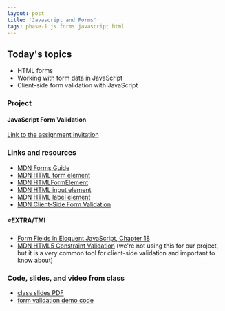 ```yaml
---
layout: post
title: 'Javascript and Forms'
tags: phase-1 js forms javascript html
---
```

## Today's topics

- HTML forms
- Working with form data in JavaScript
- Client-side form validation with JavaScript

### Project

#### JavaScript Form Validation

[Link to the assignment invitation](https://classroom.github.com/a/NFEOcmBO)


### Links and resources

- [MDN Forms Guide](https://developer.mozilla.org/en-US/docs/Learn/Forms)
- [MDN HTML form element](https://developer.mozilla.org/en-US/docs/Web/HTML/Element/form)
- [MDN HTMLFormElement](https://developer.mozilla.org/en-US/docs/Web/API/HTMLFormElement/elements)
- [MDN HTML input element](https://developer.mozilla.org/en-US/docs/Web/HTML/Element/input)
- [MDN HTML label element](https://developer.mozilla.org/en-US/docs/Web/HTML/Element/label)
- [MDN Client-Side Form Validation](https://developer.mozilla.org/en-US/docs/Learn/Forms/Form_validation)


#### ⭐️EXTRA/TMI

- [Form Fields in Eloquent JavaScript, Chapter 18](https://eloquentjavascript.net/18_http.html#h_H222GOgM6T)
- [MDN HTML5 Constraint Validation](https://developer.mozilla.org/en-US/docs/Web/Guide/HTML/HTML5/Constraint_validation) (we're not using this for our project, but it is a very common tool for client-side validation and important to know about)

### Code, slides, and video from class

- [class slides PDF](/slide-decks/js-forms.pdf)
- [form validation demo code](https://github.com/momentum-team-2/examples/tree/master/forms-with-js)